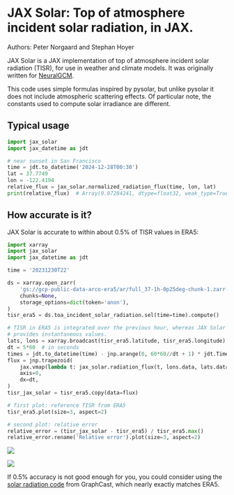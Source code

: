 # JAX Solar: Top of atmosphere incident solar radiation, in JAX.

Authors: Peter Norgaard and Stephan Hoyer

JAX Solar is a JAX implementation of top of atmosphere incident solar
radiation (TISR), for use in weather and climate models. It was originally
written for [NeuralGCM](https://github.com/neuralgcm/neuralgcm).

This code uses simple formulas inspired by pysolar, but unlike pysolar it
does not include atmospheric scattering effects. Of particular note, the
constants used to compute solar irradiance are different.

## Typical usage

```python
import jax_solar
import jax_datetime as jdt

# near sunset in San Francisco
time = jdt.to_datetime('2024-12-28T00:30')
lat = 37.7749
lon = -122.4194
relative_flux = jax_solar.normalized_radiation_flux(time, lon, lat)
print(relative_flux)  # Array(0.07284241, dtype=float32, weak_type=True)
```

## How accurate is it?

JAX Solar is accurate to within about 0.5% of TISR values in ERA5:

```python
import xarray
import jax_solar
import jax_datetime as jdt

time = '20231230T22'

ds = xarray.open_zarr(
    'gs://gcp-public-data-arco-era5/ar/full_37-1h-0p25deg-chunk-1.zarr-v3',
    chunks=None,
    storage_options=dict(token='anon'),
)
tisr_era5 = ds.toa_incident_solar_radiation.sel(time=time).compute()

# TISR in ERA5 is integrated over the previous hour, whereas JAX Solar
# provides instantaneous values.
lats, lons = xarray.broadcast(tisr_era5.latitude, tisr_era5.longitude)
dt = 5*60  # in seconds
times = jdt.to_datetime(time) - jnp.arange(0, 60*60//dt + 1) * jdt.Timedelta(seconds=dt)
flux = jnp.trapezoid(
    jax.vmap(lambda t: jax_solar.radiation_flux(t, lons.data, lats.data))(times),
    axis=0,
    dx=dt,
)
tisr_jax_solar = tisr_era5.copy(data=flux)

# first plot: reference TISR from ERA5
tisr_era5.plot(size=3, aspect=2)

# second plot: relative error
relative_error = (tisr_jax_solar - tisr_era5) / tisr_era5.max()
relative_error.rename('Relative error').plot(size=3, aspect=2)
```

![](./tisr_reference.png)

![](./tisr_error.png)

If 0.5% accuracy is not good enough for you, you could consider using the
[solar radiation code](https://github.com/google-deepmind/graphcast/blob/6819a0f19796ca9c34a079855339b37134b8d930/graphcast/solar_radiation.py)
from GraphCast, which nearly exactly matches ERA5.
